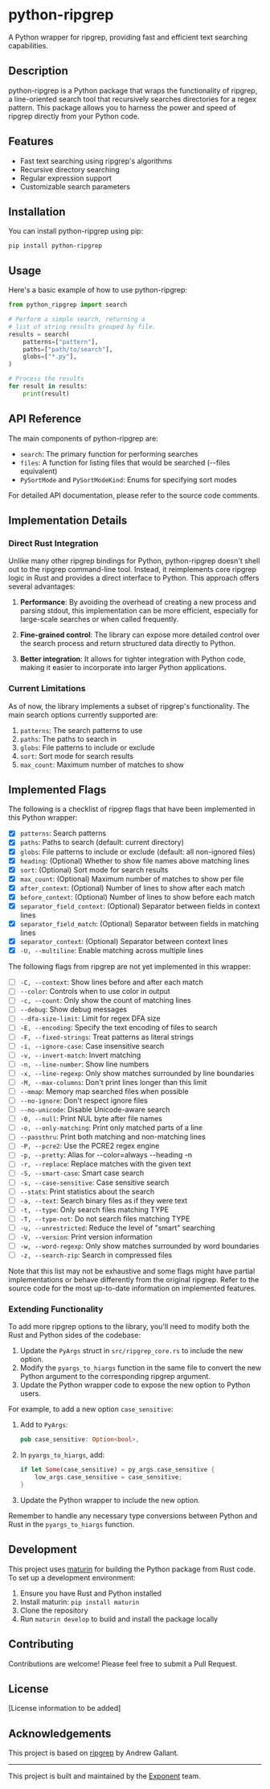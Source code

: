 # python-ripgrep

A Python wrapper for ripgrep, providing fast and efficient text searching capabilities.

## Description

python-ripgrep is a Python package that wraps the functionality of ripgrep, a line-oriented search tool that recursively searches directories for a regex pattern. This package allows you to harness the power and speed of ripgrep directly from your Python code.

## Features

- Fast text searching using ripgrep's algorithms
- Recursive directory searching
- Regular expression support
- Customizable search parameters

## Installation

You can install python-ripgrep using pip:

```
pip install python-ripgrep
```

## Usage

Here's a basic example of how to use python-ripgrep:

```python
from python_ripgrep import search

# Perform a simple search, returning a
# list of string results grouped by file.
results = search(
    patterns=["pattern"],
    paths=["path/to/search"],
    globs=["*.py"],
)

# Process the results
for result in results:
    print(result)
```

## API Reference

The main components of python-ripgrep are:

- `search`: The primary function for performing searches
- `files`: A function for listing files that would be searched (--files equivalent)
- `PySortMode` and `PySortModeKind`: Enums for specifying sort modes

For detailed API documentation, please refer to the source code comments.

## Implementation Details

### Direct Rust Integration

Unlike many other ripgrep bindings for Python, python-ripgrep doesn't shell out to the ripgrep command-line tool. Instead, it reimplements core ripgrep logic in Rust and provides a direct interface to Python. This approach offers several advantages:

1. **Performance**: By avoiding the overhead of creating a new process and parsing stdout, this implementation can be more efficient, especially for large-scale searches or when called frequently.

2. **Fine-grained control**: The library can expose more detailed control over the search process and return structured data directly to Python.

3. **Better integration**: It allows for tighter integration with Python code, making it easier to incorporate into larger Python applications.

### Current Limitations

As of now, the library implements a subset of ripgrep's functionality. The main search options currently supported are:

1. `patterns`: The search patterns to use
2. `paths`: The paths to search in
3. `globs`: File patterns to include or exclude
4. `sort`: Sort mode for search results
5. `max_count`: Maximum number of matches to show

## Implemented Flags

The following is a checklist of ripgrep flags that have been implemented in this Python wrapper:

- [x] `patterns`: Search patterns
- [x] `paths`: Paths to search (default: current directory)
- [x] `globs`: File patterns to include or exclude (default: all non-ignored files)
- [x] `heading`: (Optional) Whether to show file names above matching lines
- [x] `sort`: (Optional) Sort mode for search results
- [x] `max_count`: (Optional) Maximum number of matches to show per file
- [x] `after_context`: (Optional) Number of lines to show after each match
- [x] `before_context`: (Optional) Number of lines to show before each match
- [x] `separator_field_context`: (Optional) Separator between fields in context lines
- [x] `separator_field_match`: (Optional) Separator between fields in matching lines
- [x] `separator_context`: (Optional) Separator between context lines
- [x] `-U, --multiline`: Enable matching across multiple lines

The following flags from ripgrep are not yet implemented in this wrapper:

- [ ] `-C, --context`: Show lines before and after each match
- [ ] `--color`: Controls when to use color in output
- [ ] `-c, --count`: Only show the count of matching lines
- [ ] `--debug`: Show debug messages
- [ ] `--dfa-size-limit`: Limit for regex DFA size
- [ ] `-E, --encoding`: Specify the text encoding of files to search
- [ ] `-F, --fixed-strings`: Treat patterns as literal strings
- [ ] `-i, --ignore-case`: Case insensitive search
- [ ] `-v, --invert-match`: Invert matching
- [ ] `-n, --line-number`: Show line numbers
- [ ] `-x, --line-regexp`: Only show matches surrounded by line boundaries
- [ ] `-M, --max-columns`: Don't print lines longer than this limit
- [ ] `--mmap`: Memory map searched files when possible
- [ ] `--no-ignore`: Don't respect ignore files
- [ ] `--no-unicode`: Disable Unicode-aware search
- [ ] `-0, --null`: Print NUL byte after file names
- [ ] `-o, --only-matching`: Print only matched parts of a line
- [ ] `--passthru`: Print both matching and non-matching lines
- [ ] `-P, --pcre2`: Use the PCRE2 regex engine
- [ ] `-p, --pretty`: Alias for --color=always --heading -n
- [ ] `-r, --replace`: Replace matches with the given text
- [ ] `-S, --smart-case`: Smart case search
- [ ] `-s, --case-sensitive`: Case sensitive search
- [ ] `--stats`: Print statistics about the search
- [ ] `-a, --text`: Search binary files as if they were text
- [ ] `-t, --type`: Only search files matching TYPE
- [ ] `-T, --type-not`: Do not search files matching TYPE
- [ ] `-u, --unrestricted`: Reduce the level of "smart" searching
- [ ] `-V, --version`: Print version information
- [ ] `-w, --word-regexp`: Only show matches surrounded by word boundaries
- [ ] `-z, --search-zip`: Search in compressed files

Note that this list may not be exhaustive and some flags might have partial implementations or behave differently from the original ripgrep. Refer to the source code for the most up-to-date information on implemented features.

### Extending Functionality

To add more ripgrep options to the library, you'll need to modify both the Rust and Python sides of the codebase:

1. Update the `PyArgs` struct in `src/ripgrep_core.rs` to include the new option.
2. Modify the `pyargs_to_hiargs` function in the same file to convert the new Python argument to the corresponding ripgrep argument.
3. Update the Python wrapper code to expose the new option to Python users.

For example, to add a new option `case_sensitive`:

1. Add to `PyArgs`:

   ```rust
   pub case_sensitive: Option<bool>,
   ```

2. In `pyargs_to_hiargs`, add:

   ```rust
   if let Some(case_sensitive) = py_args.case_sensitive {
       low_args.case_sensitive = case_sensitive;
   }
   ```

3. Update the Python wrapper to include the new option.

Remember to handle any necessary type conversions between Python and Rust in the `pyargs_to_hiargs` function.

## Development

This project uses [maturin](https://github.com/PyO3/maturin) for building the Python package from Rust code. To set up a development environment:

1. Ensure you have Rust and Python installed
2. Install maturin: `pip install maturin`
3. Clone the repository
4. Run `maturin develop` to build and install the package locally

## Contributing

Contributions are welcome! Please feel free to submit a Pull Request.

## License

[License information to be added]

## Acknowledgements

This project is based on [ripgrep](https://github.com/BurntSushi/ripgrep) by Andrew Gallant.

---

This project is built and maintained by the [Exponent](https://exponent.run) team.
